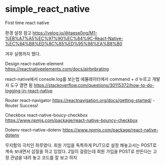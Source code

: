 # simple_react_native

First time react native

환경 설정 참고
https://velog.io/@taese0ng/M1-%EB%A7%A5%EC%97%90%EC%84%9C-React-Native-%EC%84%B8%ED%8C%85%ED%95%98%EA%B8%B0

겨우 실행까지 했다.

Design
react-native-element
https://reactnativeelements.com/docs/airbnbrating

react-native에서 console.log를 보는법
에뮬레이터에서 command + d 누르고 개발자 도구 열면 됨
https://stackoverflow.com/questions/30115372/how-to-do-logging-in-react-native

Router
react-navigator
https://reactnavigation.org/docs/getting-started/ - Router Success!

Checkbox
react-native-boucy-checkbox
https://www.npmjs.com/package/react-native-bouncy-checkbox

Dotenv
react-native-dotenv
https://www.npmjs.com/package/react-native-dotenv

무지함의 극치인 하루였다.
회원 가입을 독특하게 PUT으로 설정 해놓고서는 POST로 계속 보내면서 삽질을 하고 있었다.
2일이 걸렸는데 회원 가입을 POST로 만든다는 고정 관념을 내려 놓고 코드를 잘 보고 하자
